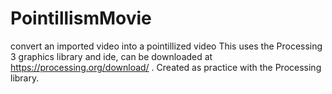 # PointillismMovie
convert an imported video into a pointillized video
This uses the Processing 3 graphics library and ide, can be downloaded at https://processing.org/download/ .
Created as practice with the Processing library.
